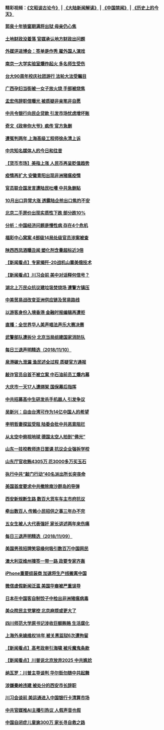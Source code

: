 #### 精彩视频：[《文昭谈古论今》](https://github.com/gfw-breaker/wenzhao/blob/master/README.md?t=11111531) | [《大陆新闻解读》](https://github.com/gfw-breaker/ntdtv-comedy/blob/master/README.md?t=11111531) | [《中国禁闻》](https://github.com/gfw-breaker/ntdtv-news/blob/master/README.md?t=11111531) | [《历史上的今天》](https://github.com/gfw-breaker/today-in-history/blob/master/README.md?t=11111531) 


#### [郭泉十年铁窗期满将出狱 母亲仍心焦](../pages/nsc413/n10844766.md?t=11111531) 

#### [土地财政没着落 官媒承认地方财政出问题](../pages/nsc413/n10844363.md?t=11111531) 

#### [外媒评进博会：签单是作秀 雇外国人演戏](../pages/nsc413/n10844281.md?t=11111531) 

#### [南京一大学实验室爆炸起火 多名师生受伤](../pages/nsc413/n10844666.md?t=11111531) 

#### [台大90周年校庆社团游行 法轮大法受瞩目](../pages/nsc413/n10843551.md?t=11111531) 

#### [广西孕妇当街被一女子放火烧 手部被烧焦](../pages/nsc413/n10844457.md?t=11111531) 

#### [孟宏伟辞职信曝光 被质疑非亲笔非自愿](../pages/nsc413/n10844126.md?t=11111531) 

#### [中共令银行向民企贷款 引发市场忧虑增坏账](../pages/nsc413/n10844204.md?t=11111531) 

#### [奇文《政审你大爷》疯传 官方急删](../pages/nsc413/n10844034.md?t=11111531) 

#### [遭冤判两年 上海高级工程师徐永清上诉](../pages/nsc413/n10843479.md?t=11111531) 

#### [中共知名媒体人的今日和往昔](../pages/nsc413/n10843569.md?t=11111531) 

#### [【货币市场】美指上涨 人民币再呈贬值趋势](../pages/nsc413/n10842750.md?t=11111531) 

#### [疫情再扩大 安徽青阳出现非洲猪瘟疫情](../pages/nsc413/n10843279.md?t=11111531) 

#### [官员联合国发言遭陆民吐嘈 中共急删贴](../pages/nsc413/n10843265.md?t=11111531) 

#### [10月出口异常大涨 透露陆企抢出口焦灼不安](../pages/nsc413/n10843092.md?t=11111531) 

#### [北京二手房价出现实质性下跌 部分跌10%](../pages/nsc413/n10842672.md?t=11111531) 

#### [分析：中国经济问题是慢性病 存在4个危机](../pages/nsc413/n10843504.md?t=11111531) 

#### [福彩中心窝案 4部级14局处级官员涉案被查](../pages/nsc413/n10843764.md?t=11111531) 

#### [陕西西凤酒曝丑闻 塑化剂含量超标近3倍](../pages/nsc413/n10843582.md?t=11111531) 

#### [【新闻看点】专家揭歼-20战机山寨美俄技术](../pages/nsc413/n10843542.md?t=11111531) 

#### [【新闻看点】川习会前 美中对话释何信号？](../pages/nsc413/n10843452.md?t=11111531) 

#### [湖北上万民众抗议建垃圾焚烧场 遭警方镇压](../pages/nsc413/n10843623.md?t=11111531) 

#### [中美贸易战改变亚洲供应链及贸易路线](../pages/nsc413/n10843491.md?t=11111531) 

#### [以游客身份入境香港 金融时报编辑再遭拒](../pages/nsc413/n10843503.md?t=11111531) 

#### [直播：全世界华人美声唱法声乐大赛决赛](../pages/nsc413/n10836869.md?t=11111531) 

#### [武警部队遭拆分 北京当局组建国家消防队](../pages/nsc413/n10843483.md?t=11111531) 

#### [每日三退声明精选（2018/11/10）](../pages/nsc413/n10843492.md?t=11111531) 

#### [泉港碳九泄漏 渔民述全过程 质疑官方通报](../pages/nsc413/n10843425.md?t=11111531) 


#### [敲诈官员自首不被立案 中石油前员工爆内幕](../pages/nsc413/n10842833.md?t=11111531) 

#### [大庆市一天17人遭绑架 国保幕后指挥](../pages/nsc413/n10843282.md?t=11111531) 

#### [中共招募高中生研发杀手机器人 引发争议](../pages/nsc413/n10842419.md?t=11111531) 


#### [吴新兴：自由台湾可作为14亿中国人的希望](../pages/nsc413/n10843184.md?t=11111531) 

#### [李明哲妻探监受阻 陆委会批中共恶意阻拦](../pages/nsc413/n10843093.md?t=11111531) 

#### [从太空中俯视地球 德国太空人拍到“佛光”](../pages/nsc413/n10843101.md?t=11111531) 

#### [山东一技校教师连日罢课 抗议企业强拆学校](../pages/nsc413/n10842850.md?t=11111531) 

#### [山东厅官收贿4305万 花3000多万买玉石](../pages/nsc413/n10842965.md?t=11111531) 

#### [执行中共“敲门行动”40名派出所长突丧命](../pages/nsc413/n10842066.md?t=11111531) 

#### [美国首度要求中共撤除南沙群岛的导弹](../pages/nsc413/n10842945.md?t=11111531) 

#### [西安新规断生路 数百大货车车主市府抗议](../pages/nsc413/n10839255.md?t=11111531) 

#### [牵出数百人 传赖小民招供之事三年办不完](../pages/nsc413/n10842693.md?t=11111531) 

#### [五女生被人大代表强奸 家长讲述两年来伤痛](../pages/nsc413/n10842542.md?t=11111531) 

#### [每日三退声明精选（2018/11/09）](../pages/nsc413/n10842752.md?t=11111531) 

#### [美国男孩招牌笑容缘何吸引数百万中国网民](../pages/nsc413/n10842613.md?t=11111531) 

#### [澳大利亚维州擅签一带一路 政要专家齐轰](../pages/nsc413/n10840127.md?t=11111531) 

#### [iPhone重要组装商 加速将生产线搬离中国](../pages/nsc413/n10842211.md?t=11111531) 

#### [微信虚假新闻泛滥 美国华裔被严重误导](../pages/nsc413/n10842520.md?t=11111531) 

#### [日本在中国客自制饺子中检出非洲猪瘟病毒](../pages/nsc413/n10842434.md?t=11111531) 

#### [美众院民主党掌控 北京麻烦或更大了](../pages/nsc413/n10841908.md?t=11111531) 

#### [四川师范大学原书记涉收巨额贿赂 生活腐化](../pages/nsc413/n10841854.md?t=11111531) 

#### [上海外来媳维权18年 被关黑监狱6次遭拘留](../pages/nsc413/n10842097.md?t=11111531) 

#### [【新闻看点】高考政审引海啸 被斥魔鬼条款](../pages/nsc413/n10842049.md?t=11111531) 

#### [【新闻看点】川普说北京放弃2025 中共尴尬](../pages/nsc413/n10841915.md?t=11111531) 

#### [纳瓦罗：川普主导谈判 华尔街勿随中共起舞](../pages/nsc413/n10842139.md?t=11111531) 

#### [涉嫌秦岭违建 被处分的西安市长辞职](../pages/nsc413/n10841513.md?t=11111531) 

#### [川习会谈前 美运通进入中国银行卡清算市场](../pages/nsc413/n10842075.md?t=11111531) 

#### [中共官媒推AI主播引热议 人假声音也假](../pages/nsc413/n10842005.md?t=11111531) 

#### [中国自闭症儿童逾300万 家长寻自救之路](../pages/nsc413/n10841988.md?t=11111531) 

